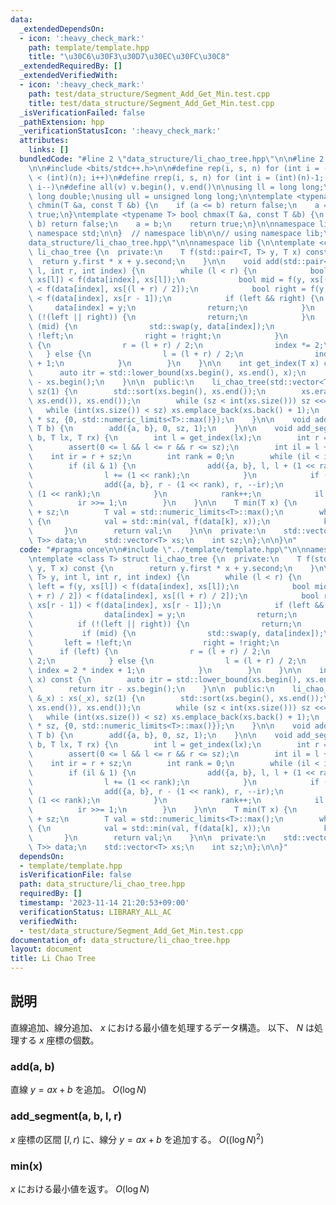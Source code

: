 ```yaml
---
data:
  _extendedDependsOn:
  - icon: ':heavy_check_mark:'
    path: template/template.hpp
    title: "\u30C6\u30F3\u30D7\u30EC\u30FC\u30C8"
  _extendedRequiredBy: []
  _extendedVerifiedWith:
  - icon: ':heavy_check_mark:'
    path: test/data_structure/Segment_Add_Get_Min.test.cpp
    title: test/data_structure/Segment_Add_Get_Min.test.cpp
  _isVerificationFailed: false
  _pathExtension: hpp
  _verificationStatusIcon: ':heavy_check_mark:'
  attributes:
    links: []
  bundledCode: "#line 2 \"data_structure/li_chao_tree.hpp\"\n\n#line 2 \"template/template.hpp\"\
    \n\n#include <bits/stdc++.h>\n\n#define rep(i, s, n) for (int i = (int)(s); i\
    \ < (int)(n); i++)\n#define rrep(i, s, n) for (int i = (int)(n)-1; i >= (int)(s);\
    \ i--)\n#define all(v) v.begin(), v.end()\n\nusing ll = long long;\nusing ld =\
    \ long double;\nusing ull = unsigned long long;\n\ntemplate <typename T> bool\
    \ chmin(T &a, const T &b) {\n    if (a <= b) return false;\n    a = b;\n    return\
    \ true;\n}\ntemplate <typename T> bool chmax(T &a, const T &b) {\n    if (a >=\
    \ b) return false;\n    a = b;\n    return true;\n}\n\nnamespace lib {\n\nusing\
    \ namespace std;\n\n}  // namespace lib\n\n// using namespace lib;\n#line 4 \"\
    data_structure/li_chao_tree.hpp\"\n\nnamespace lib {\n\ntemplate <class T> struct\
    \ li_chao_tree {\n  private:\n    T f(std::pair<T, T> y, T x) const {\n      \
    \  return y.first * x + y.second;\n    }\n\n    void add(std::pair<T, T> y, int\
    \ l, int r, int index) {\n        while (l < r) {\n            bool left = f(y,\
    \ xs[l]) < f(data[index], xs[l]);\n            bool mid = f(y, xs[(l + r) / 2])\
    \ < f(data[index], xs[(l + r) / 2]);\n            bool right = f(y, xs[r - 1])\
    \ < f(data[index], xs[r - 1]);\n            if (left && right) {\n           \
    \     data[index] = y;\n                return;\n            }\n            if\
    \ (!(left || right)) {\n                return;\n            }\n            if\
    \ (mid) {\n                std::swap(y, data[index]);\n                left =\
    \ !left;\n                right = !right;\n            }\n            if (left)\
    \ {\n                r = (l + r) / 2;\n                index *= 2;\n         \
    \   } else {\n                l = (l + r) / 2;\n                index = 2 * index\
    \ + 1;\n            }\n        }\n    }\n\n    int get_index(T x) const {\n  \
    \      auto itr = std::lower_bound(xs.begin(), xs.end(), x);\n        return itr\
    \ - xs.begin();\n    }\n\n  public:\n    li_chao_tree(std::vector<T> &_x) : xs(_x),\
    \ sz(1) {\n        std::sort(xs.begin(), xs.end());\n        xs.erase(std::unique(xs.begin(),\
    \ xs.end()), xs.end());\n        while (sz < int(xs.size())) sz <<= 1;\n     \
    \   while (int(xs.size()) < sz) xs.emplace_back(xs.back() + 1);\n        data.assign(2\
    \ * sz, {0, std::numeric_limits<T>::max()});\n    }\n\n    void add_line(T a,\
    \ T b) {\n        add({a, b}, 0, sz, 1);\n    }\n\n    void add_segment(T a, T\
    \ b, T lx, T rx) {\n        int l = get_index(lx);\n        int r = get_index(rx);\n\
    \        assert(0 <= l && l <= r && r <= sz);\n        int il = l + sz;\n    \
    \    int ir = r + sz;\n        int rank = 0;\n        while (il < ir) {\n    \
    \        if (il & 1) {\n                add({a, b}, l, l + (1 << rank), il++);\n\
    \                l += (1 << rank);\n            }\n            if (ir & 1) {\n\
    \                add({a, b}, r - (1 << rank), r, --ir);\n                r -=\
    \ (1 << rank);\n            }\n            rank++;\n            il >>= 1;\n  \
    \          ir >>= 1;\n        }\n    }\n\n    T min(T x) {\n        int k = get_index(x)\
    \ + sz;\n        T val = std::numeric_limits<T>::max();\n        while (k > 0)\
    \ {\n            val = std::min(val, f(data[k], x));\n            k >>= 1;\n \
    \       }\n        return val;\n    }\n\n  private:\n    std::vector<std::pair<T,\
    \ T>> data;\n    std::vector<T> xs;\n    int sz;\n};\n\n}\n"
  code: "#pragma once\n\n#include \"../template/template.hpp\"\n\nnamespace lib {\n\
    \ntemplate <class T> struct li_chao_tree {\n  private:\n    T f(std::pair<T, T>\
    \ y, T x) const {\n        return y.first * x + y.second;\n    }\n\n    void add(std::pair<T,\
    \ T> y, int l, int r, int index) {\n        while (l < r) {\n            bool\
    \ left = f(y, xs[l]) < f(data[index], xs[l]);\n            bool mid = f(y, xs[(l\
    \ + r) / 2]) < f(data[index], xs[(l + r) / 2]);\n            bool right = f(y,\
    \ xs[r - 1]) < f(data[index], xs[r - 1]);\n            if (left && right) {\n\
    \                data[index] = y;\n                return;\n            }\n  \
    \          if (!(left || right)) {\n                return;\n            }\n \
    \           if (mid) {\n                std::swap(y, data[index]);\n         \
    \       left = !left;\n                right = !right;\n            }\n      \
    \      if (left) {\n                r = (l + r) / 2;\n                index *=\
    \ 2;\n            } else {\n                l = (l + r) / 2;\n               \
    \ index = 2 * index + 1;\n            }\n        }\n    }\n\n    int get_index(T\
    \ x) const {\n        auto itr = std::lower_bound(xs.begin(), xs.end(), x);\n\
    \        return itr - xs.begin();\n    }\n\n  public:\n    li_chao_tree(std::vector<T>\
    \ &_x) : xs(_x), sz(1) {\n        std::sort(xs.begin(), xs.end());\n        xs.erase(std::unique(xs.begin(),\
    \ xs.end()), xs.end());\n        while (sz < int(xs.size())) sz <<= 1;\n     \
    \   while (int(xs.size()) < sz) xs.emplace_back(xs.back() + 1);\n        data.assign(2\
    \ * sz, {0, std::numeric_limits<T>::max()});\n    }\n\n    void add_line(T a,\
    \ T b) {\n        add({a, b}, 0, sz, 1);\n    }\n\n    void add_segment(T a, T\
    \ b, T lx, T rx) {\n        int l = get_index(lx);\n        int r = get_index(rx);\n\
    \        assert(0 <= l && l <= r && r <= sz);\n        int il = l + sz;\n    \
    \    int ir = r + sz;\n        int rank = 0;\n        while (il < ir) {\n    \
    \        if (il & 1) {\n                add({a, b}, l, l + (1 << rank), il++);\n\
    \                l += (1 << rank);\n            }\n            if (ir & 1) {\n\
    \                add({a, b}, r - (1 << rank), r, --ir);\n                r -=\
    \ (1 << rank);\n            }\n            rank++;\n            il >>= 1;\n  \
    \          ir >>= 1;\n        }\n    }\n\n    T min(T x) {\n        int k = get_index(x)\
    \ + sz;\n        T val = std::numeric_limits<T>::max();\n        while (k > 0)\
    \ {\n            val = std::min(val, f(data[k], x));\n            k >>= 1;\n \
    \       }\n        return val;\n    }\n\n  private:\n    std::vector<std::pair<T,\
    \ T>> data;\n    std::vector<T> xs;\n    int sz;\n};\n\n}"
  dependsOn:
  - template/template.hpp
  isVerificationFile: false
  path: data_structure/li_chao_tree.hpp
  requiredBy: []
  timestamp: '2023-11-14 21:20:53+09:00'
  verificationStatus: LIBRARY_ALL_AC
  verifiedWith:
  - test/data_structure/Segment_Add_Get_Min.test.cpp
documentation_of: data_structure/li_chao_tree.hpp
layout: document
title: Li Chao Tree
---
```


## 説明

直線追加、線分追加、 $x$ における最小値を処理するデータ構造。 以下、 $N$ は処理する $x$ 座標の個数。

### add(a, b)

直線 $y = ax + b$ を追加。 $O(\log N)$

### add_segment(a, b, l, r)

$x$ 座標の区間 $[l, r)$ に、線分 $y = ax + b$ を追加する。 $O((\log N)^2)$

### min(x)

$x$ における最小値を返す。 $O(\log N)$